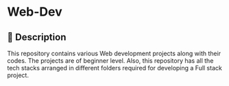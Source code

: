 # Web-Dev

## 💁 Description
This repository contains various Web development projects along with their codes. The projects are of beginner level. Also, this repository has all the tech stacks arranged in different folders required for developing a Full stack project.